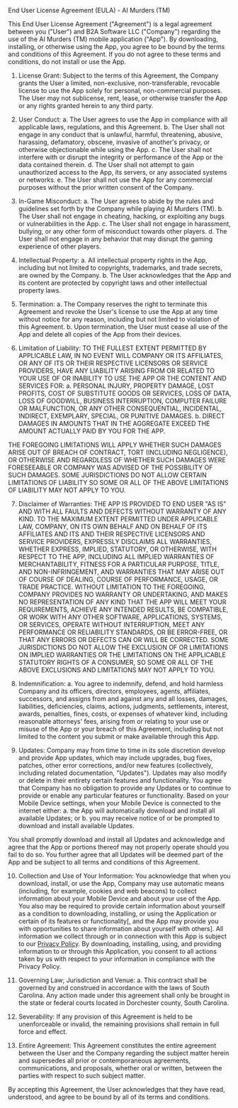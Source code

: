 End User License Agreement (EULA) - AI Murders (TM)

This End User License Agreement ("Agreement") is a legal agreement between you ("User") and B2A Software LLC ("Company") regarding the use of the AI Murders (TM) mobile application ("App"). By downloading, installing, or otherwise using the App, you agree to be bound by the terms and conditions of this Agreement. If you do not agree to these terms and conditions, do not install or use the App.

1. License Grant:
Subject to the terms of this Agreement, the Company grants the User a limited, non-exclusive, non-transferable, revocable license to use the App solely for personal, non-commercial purposes. The User may not sublicense, rent, lease, or otherwise transfer the App or any rights granted herein to any third party.

2. User Conduct:
a. The User agrees to use the App in compliance with all applicable laws, regulations, and this Agreement.
b. The User shall not engage in any conduct that is unlawful, harmful, threatening, abusive, harassing, defamatory, obscene, invasive of another's privacy, or otherwise objectionable while using the App.
c. The User shall not interfere with or disrupt the integrity or performance of the App or the data contained therein.
d. The User shall not attempt to gain unauthorized access to the App, its servers, or any associated systems or networks.
e. The User shall not use the App for any commercial purposes without the prior written consent of the Company.

3. In-Game Misconduct:
a. The User agrees to abide by the rules and guidelines set forth by the Company while playing AI Murders (TM).
b. The User shall not engage in cheating, hacking, or exploiting any bugs or vulnerabilities in the App.
c. The User shall not engage in harassment, bullying, or any other form of misconduct towards other players.
d. The User shall not engage in any behavior that may disrupt the gaming experience of other players.

4. Intellectual Property:
a. All intellectual property rights in the App, including but not limited to copyrights, trademarks, and trade secrets, are owned by the Company.
b. The User acknowledges that the App and its content are protected by copyright laws and other intellectual property laws.

5. Termination:
a. The Company reserves the right to terminate this Agreement and revoke the User's license to use the App at any time without notice for any reason, including but not limited to violation of this Agreement.
b. Upon termination, the User must cease all use of the App and delete all copies of the App from their devices.

6. Limitation of Liability:
TO THE FULLEST EXTENT PERMITTED BY APPLICABLE LAW, IN NO EVENT WILL COMPANY OR ITS AFFILIATES, OR ANY OF ITS OR THEIR RESPECTIVE LICENSORS OR SERVICE PROVIDERS, HAVE ANY LIABILITY ARISING FROM OR RELATED TO YOUR USE OF OR INABILITY TO USE THE APP OR THE CONTENT AND SERVICES FOR:
a. PERSONAL INJURY, PROPERTY DAMAGE, LOST PROFITS, COST OF SUBSTITUTE GOODS OR SERVICES, LOSS OF DATA, LOSS OF GOODWILL, BUSINESS INTERRUPTION, COMPUTER FAILURE OR MALFUNCTION, OR ANY OTHER CONSEQUENTIAL, INCIDENTAL, INDIRECT, EXEMPLARY, SPECIAL, OR PUNITIVE DAMAGES.
b. DIRECT DAMAGES IN AMOUNTS THAT IN THE AGGREGATE EXCEED THE AMOUNT ACTUALLY PAID BY YOU FOR THE APP.

THE FOREGOING LIMITATIONS WILL APPLY WHETHER SUCH DAMAGES ARISE OUT OF BREACH OF CONTRACT, TORT (INCLUDING NEGLIGENCE), OR OTHERWISE AND REGARDLESS OF WHETHER SUCH DAMAGES WERE FORESEEABLE OR COMPANY WAS ADVISED OF THE POSSIBILITY OF SUCH DAMAGES. SOME JURISDICTIONS DO NOT ALLOW CERTAIN LIMITATIONS OF LIABILITY SO SOME OR ALL OF THE ABOVE LIMITATIONS OF LIABILITY MAY NOT APPLY TO YOU.

7. Disclaimer of Warranties:
THE APP IS PROVIDED TO END USER "AS IS" AND WITH ALL FAULTS AND DEFECTS WITHOUT WARRANTY OF ANY KIND. TO THE MAXIMUM EXTENT PERMITTED UNDER APPLICABLE LAW, COMPANY, ON ITS OWN BEHALF AND ON BEHALF OF ITS AFFILIATES AND ITS AND THEIR RESPECTIVE LICENSORS AND SERVICE PROVIDERS, EXPRESSLY DISCLAIMS ALL WARRANTIES, WHETHER EXPRESS, IMPLIED, STATUTORY, OR OTHERWISE, WITH RESPECT TO THE APP, INCLUDING ALL IMPLIED WARRANTIES OF MERCHANTABILITY, FITNESS FOR A PARTICULAR PURPOSE, TITLE, AND NON-INFRINGEMENT, AND WARRANTIES THAT MAY ARISE OUT OF COURSE OF DEALING, COURSE OF PERFORMANCE, USAGE, OR TRADE PRACTICE. WITHOUT LIMITATION TO THE FOREGOING, COMPANY PROVIDES NO WARRANTY OR UNDERTAKING, AND MAKES NO REPRESENTATION OF ANY KIND THAT THE APP WILL MEET YOUR REQUIREMENTS, ACHIEVE ANY INTENDED RESULTS, BE COMPATIBLE, OR WORK WITH ANY OTHER SOFTWARE, APPLICATIONS, SYSTEMS, OR SERVICES, OPERATE WITHOUT INTERRUPTION, MEET ANY PERFORMANCE OR RELIABILITY STANDARDS, OR BE ERROR-FREE, OR THAT ANY ERRORS OR DEFECTS CAN OR WILL BE CORRECTED.
SOME JURISDICTIONS DO NOT ALLOW THE EXCLUSION OF OR LIMITATIONS ON IMPLIED WARRANTIES OR THE LIMITATIONS ON THE APPLICABLE STATUTORY RIGHTS OF A CONSUMER, SO SOME OR ALL OF THE ABOVE EXCLUSIONS AND LIMITATIONS MAY NOT APPLY TO YOU.

9. Indemnification:
a. You agree to indemnify, defend, and hold harmless Company and its officers, directors, employees, agents, affiliates, successors, and assigns from and against any and all losses, damages, liabilities, deficiencies, claims, actions, judgments, settlements, interest, awards, penalties, fines, costs, or expenses of whatever kind, including reasonable attorneys' fees, arising from or relating to your use or misuse of the App or your breach of this Agreement, including but not limited to the content you submit or make available through this App.

10. Updates:
Company may from time to time in its sole discretion develop and provide App updates, which may include upgrades, bug fixes, patches, other error corrections, and/or new features (collectively, including related documentation, "Updates"). Updates may also modify or delete in their entirety certain features and functionality. You agree that Company has no obligation to provide any Updates or to continue to provide or enable any particular features or functionality. Based on your Mobile Device settings, when your Mobile Device is connected to the internet either:
a. the App will automatically download and install all available Updates; or
b. you may receive notice of or be prompted to download and install available Updates.

You shall promptly download and install all Updates and acknowledge and agree that the App or portions thereof may not properly operate should you fail to do so. You further agree that all Updates will be deemed part of the App and be subject to all terms and conditions of this Agreement.

10. Collection and Use of Your Information:
You acknowledge that when you download, install, or use the App, Company may use automatic means (including, for example, cookies and web beacons) to collect information about your Mobile Device and about your use of the App. You also may be required to provide certain information about yourself as a condition to downloading, installing, or using the Application or certain of its features or functionality[, and the App may provide you with opportunities to share information about yourself with others]. All information we collect through or in connection with this App is subject to our [Privacy Policy](https://github.com/agileWaterFail/AI-Murders-privacy/blob/main/privacy-policy.md). By downloading, installing, using, and providing information to or through this Application, you consent to all actions taken by us with respect to your information in compliance with the Privacy Policy.

11. Governing Law; Jurisdiction and Venue:
a. This contract shall be governed by and construed in accordance with the laws of South Carolina. Any action made under this agreement shall only be brought in the state or federal courts located in Dorchester county, South Carolina.

12. Severability:
If any provision of this Agreement is held to be unenforceable or invalid, the remaining provisions shall remain in full force and effect.

13. Entire Agreement:
This Agreement constitutes the entire agreement between the User and the Company regarding the subject matter herein and supersedes all prior or contemporaneous agreements, communications, and proposals, whether oral or written, between the parties with respect to such subject matter.

By accepting this Agreement, the User acknowledges that they have read, understood, and agree to be bound by all of its terms and conditions.

